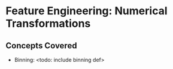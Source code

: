 # Feature Engineering: Numerical Transformations


## Concepts Covered

* Binning: <todo: include binning def>
